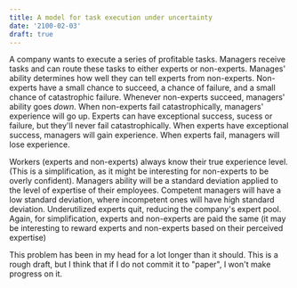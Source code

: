 ```yaml
---
title: A model for task execution under uncertainty
date: '2100-02-03'
draft: true
---
```


A company wants to execute a series of profitable tasks. Managers receive tasks and can route these tasks to either experts or non-experts. Manages' ability determines how well they can tell experts from non-experts. Non-experts have a small chance to succeed, a chance of failure, and a small chance of catastrophic failure. Whenever non-experts succeed, managers' ability goes *down*. When non-experts fail catastrophically, managers' experience will go up. Experts can have exceptional success, sucess or failure, but they'll never fail catastrophically. When experts have exceptional success, managers will gain experience. When experts fail, managers will lose experience.  

Workers (experts and non-experts) always know their true experience level. (This is a simplification, as it might be interesting for non-experts to be overly confident). Managers ability will be a standard deviation applied to the level of expertise of their employees. Competent managers will have a low standard deviation, where incompetent ones will have high standard deviation. Underutilized experts quit, reducing the company's expert pool. Again, for simplification, experts and non-experts are paid the same (it may be interesting to reward experts and non-experts based on their perceived expertise)

This problem has been in my head for a lot longer than it should. This is a rough draft, but I think that if I do not commit it to "paper", I won't make progress on it.
